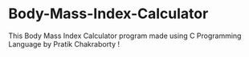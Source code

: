 # Body-Mass-Index-Calculator
This Body Mass Index Calculator program made using C Programming Language by Pratik Chakraborty !
